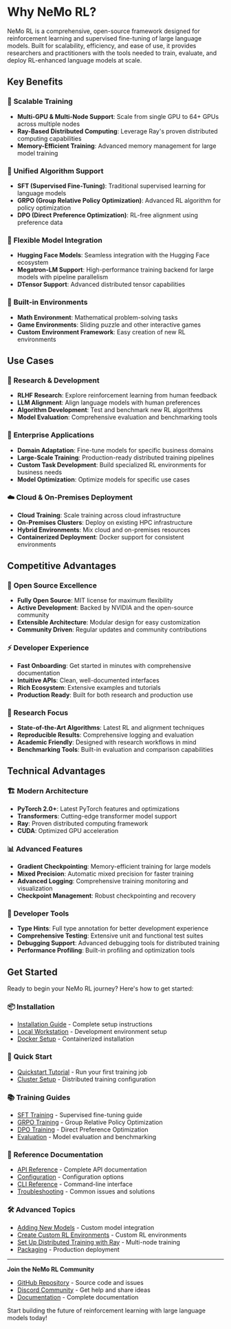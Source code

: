 # Why NeMo RL?

NeMo RL is a comprehensive, open-source framework designed for reinforcement learning and supervised fine-tuning of large language models. Built for scalability, efficiency, and ease of use, it provides researchers and practitioners with the tools needed to train, evaluate, and deploy RL-enhanced language models at scale.

## Key Benefits

### 🚀 **Scalable Training**
- **Multi-GPU & Multi-Node Support**: Scale from single GPU to 64+ GPUs across multiple nodes
- **Ray-Based Distributed Computing**: Leverage Ray's proven distributed computing capabilities
- **Memory-Efficient Training**: Advanced memory management for large model training

### 🧠 **Unified Algorithm Support**
- **SFT (Supervised Fine-Tuning)**: Traditional supervised learning for language models
- **GRPO (Group Relative Policy Optimization)**: Advanced RL algorithm for policy optimization
- **DPO (Direct Preference Optimization)**: RL-free alignment using preference data

### 🔧 **Flexible Model Integration**
- **Hugging Face Models**: Seamless integration with the Hugging Face ecosystem
- **Megatron-LM Support**: High-performance training backend for large models with pipeline parallelism
- **DTensor Support**: Advanced distributed tensor capabilities

### 🎯 **Built-in Environments**
- **Math Environment**: Mathematical problem-solving tasks
- **Game Environments**: Sliding puzzle and other interactive games
- **Custom Environment Framework**: Easy creation of new RL environments

## Use Cases

### 🔬 **Research & Development**
- **RLHF Research**: Explore reinforcement learning from human feedback
- **LLM Alignment**: Align language models with human preferences
- **Algorithm Development**: Test and benchmark new RL algorithms
- **Model Evaluation**: Comprehensive evaluation and benchmarking tools

### 🏢 **Enterprise Applications**
- **Domain Adaptation**: Fine-tune models for specific business domains
- **Large-Scale Training**: Production-ready distributed training pipelines
- **Custom Task Development**: Build specialized RL environments for business needs
- **Model Optimization**: Optimize models for specific use cases

### ☁️ **Cloud & On-Premises Deployment**
- **Cloud Training**: Scale training across cloud infrastructure
- **On-Premises Clusters**: Deploy on existing HPC infrastructure
- **Hybrid Environments**: Mix cloud and on-premises resources
- **Containerized Deployment**: Docker support for consistent environments

## Competitive Advantages

### 🌟 **Open Source Excellence**
- **Fully Open Source**: MIT license for maximum flexibility
- **Active Development**: Backed by NVIDIA and the open-source community
- **Extensible Architecture**: Modular design for easy customization
- **Community Driven**: Regular updates and community contributions

### ⚡ **Developer Experience**
- **Fast Onboarding**: Get started in minutes with comprehensive documentation
- **Intuitive APIs**: Clean, well-documented interfaces
- **Rich Ecosystem**: Extensive examples and tutorials
- **Production Ready**: Built for both research and production use

### 🔬 **Research Focus**
- **State-of-the-Art Algorithms**: Latest RL and alignment techniques
- **Reproducible Results**: Comprehensive logging and evaluation
- **Academic Friendly**: Designed with research workflows in mind
- **Benchmarking Tools**: Built-in evaluation and comparison capabilities

## Technical Advantages

### 🏗️ **Modern Architecture**
- **PyTorch 2.0+**: Latest PyTorch features and optimizations
- **Transformers**: Cutting-edge transformer model support
- **Ray**: Proven distributed computing framework
- **CUDA**: Optimized GPU acceleration

### 📊 **Advanced Features**
- **Gradient Checkpointing**: Memory-efficient training for large models
- **Mixed Precision**: Automatic mixed precision for faster training
- **Advanced Logging**: Comprehensive training monitoring and visualization
- **Checkpoint Management**: Robust checkpointing and recovery

### 🔧 **Developer Tools**
- **Type Hints**: Full type annotation for better development experience
- **Comprehensive Testing**: Extensive unit and functional test suites
- **Debugging Support**: Advanced debugging tools for distributed training
- **Performance Profiling**: Built-in profiling and optimization tools

## Get Started

Ready to begin your NeMo RL journey? Here's how to get started:

### 📦 **Installation**
- [Installation Guide](../get-started/installation.md) - Complete setup instructions
- [Local Workstation](../get-started/local-workstation.md) - Development environment setup
- [Docker Setup](../get-started/docker.md) - Containerized installation

### 🚀 **Quick Start**
- [Quickstart Tutorial](../get-started/quickstart.md) - Run your first training job
- [Cluster Setup](../get-started/cluster.md) - Distributed training configuration

### 📚 **Training Guides**
- [SFT Training](../guides/sft.md) - Supervised fine-tuning guide
- [GRPO Training](../guides/grpo.md) - Group Relative Policy Optimization
- [DPO Training](../guides/dpo.md) - Direct Preference Optimization
- [Evaluation](../guides/eval.md) - Model evaluation and benchmarking

### 📖 **Reference Documentation**
- [API Reference](../reference/api.md) - Complete API documentation
- [Configuration](../reference/configuration.md) - Configuration options
- [CLI Reference](../reference/cli.md) - Command-line interface
- [Troubleshooting](../reference/troubleshooting.md) - Common issues and solutions

### 🛠️ **Advanced Topics**
- [Adding New Models](../guides/adding-new-models.md) - Custom model integration
- [Create Custom RL Environments](../guides/environment-development.md) - Custom RL environments
- [Set Up Distributed Training with Ray](../guides/distributed-training.md) - Multi-node training
- [Packaging](../guides/packaging.md) - Production deployment

---

**Join the NeMo RL Community**
- [GitHub Repository](https://github.com/NVIDIA-NeMo/RL) - Source code and issues
- [Discord Community](https://discord.gg/nvidia-nemo) - Get help and share ideas
- [Documentation](https://docs.nvidia.com/nemo-rl/) - Complete documentation

Start building the future of reinforcement learning with large language models today! 